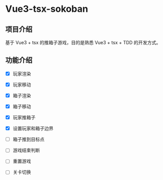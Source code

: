# Vue3-tsx-sokoban

## 项目介绍

基于 Vue3 + tsx 的推箱子游戏，目的是熟悉 Vue3 + tsx + TDD 的开发方式。

## 功能介绍
- [x] 玩家渲染
- [x] 玩家移动
- [x] 箱子渲染
- [x] 箱子移动
- [x] 玩家推箱子
- [x] 设置玩家和箱子边界
- [ ] 箱子推到目标点
- [ ] 游戏结束判断
- [ ] 重置游戏
- [ ] 关卡切换


